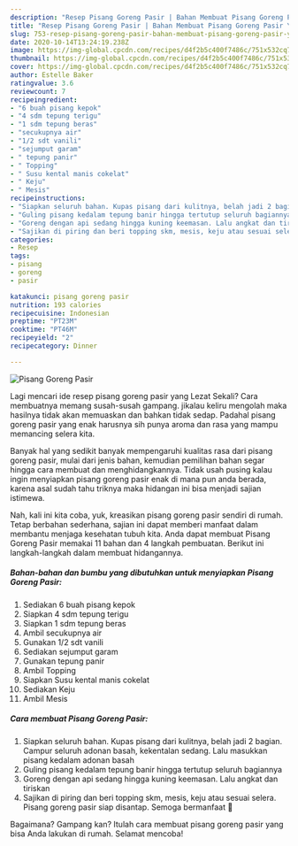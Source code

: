 ```yaml
---
description: "Resep Pisang Goreng Pasir | Bahan Membuat Pisang Goreng Pasir Yang Bisa Manjain Lidah"
title: "Resep Pisang Goreng Pasir | Bahan Membuat Pisang Goreng Pasir Yang Bisa Manjain Lidah"
slug: 753-resep-pisang-goreng-pasir-bahan-membuat-pisang-goreng-pasir-yang-bisa-manjain-lidah
date: 2020-10-14T13:24:19.238Z
image: https://img-global.cpcdn.com/recipes/d4f2b5c400f7486c/751x532cq70/pisang-goreng-pasir-foto-resep-utama.jpg
thumbnail: https://img-global.cpcdn.com/recipes/d4f2b5c400f7486c/751x532cq70/pisang-goreng-pasir-foto-resep-utama.jpg
cover: https://img-global.cpcdn.com/recipes/d4f2b5c400f7486c/751x532cq70/pisang-goreng-pasir-foto-resep-utama.jpg
author: Estelle Baker
ratingvalue: 3.6
reviewcount: 7
recipeingredient:
- "6 buah pisang kepok"
- "4 sdm tepung terigu"
- "1 sdm tepung beras"
- "secukupnya air"
- "1/2 sdt vanili"
- "sejumput garam"
- " tepung panir"
- " Topping"
- " Susu kental manis cokelat"
- " Keju"
- " Mesis"
recipeinstructions:
- "Siapkan seluruh bahan. Kupas pisang dari kulitnya, belah jadi 2 bagian. Campur seluruh adonan basah, kekentalan sedang. Lalu masukkan pisang kedalam adonan basah"
- "Guling pisang kedalam tepung banir hingga tertutup seluruh bagiannya"
- "Goreng dengan api sedang hingga kuning keemasan. Lalu angkat dan tiriskan"
- "Sajikan di piring dan beri topping skm, mesis, keju atau sesuai selera. Pisang goreng pasir siap disantap. Semoga bermanfaat 💚"
categories:
- Resep
tags:
- pisang
- goreng
- pasir

katakunci: pisang goreng pasir 
nutrition: 193 calories
recipecuisine: Indonesian
preptime: "PT23M"
cooktime: "PT46M"
recipeyield: "2"
recipecategory: Dinner

---
```



![Pisang Goreng Pasir](https://img-global.cpcdn.com/recipes/d4f2b5c400f7486c/751x532cq70/pisang-goreng-pasir-foto-resep-utama.jpg)

Lagi mencari ide resep pisang goreng pasir yang Lezat Sekali? Cara membuatnya memang susah-susah gampang. jikalau keliru mengolah maka hasilnya tidak akan memuaskan dan bahkan tidak sedap. Padahal pisang goreng pasir yang enak harusnya sih punya aroma dan rasa yang mampu memancing selera kita.



Banyak hal yang sedikit banyak mempengaruhi kualitas rasa dari pisang goreng pasir, mulai dari jenis bahan, kemudian pemilihan bahan segar hingga cara membuat dan menghidangkannya. Tidak usah pusing kalau ingin menyiapkan pisang goreng pasir enak di mana pun anda berada, karena asal sudah tahu triknya maka hidangan ini bisa menjadi sajian istimewa.


Nah, kali ini kita coba, yuk, kreasikan pisang goreng pasir sendiri di rumah. Tetap berbahan sederhana, sajian ini dapat memberi manfaat dalam membantu menjaga kesehatan tubuh kita. Anda dapat membuat Pisang Goreng Pasir memakai 11 bahan dan 4 langkah pembuatan. Berikut ini langkah-langkah dalam membuat hidangannya.

<!--inarticleads1-->

##### Bahan-bahan dan bumbu yang dibutuhkan untuk menyiapkan Pisang Goreng Pasir:

1. Sediakan 6 buah pisang kepok
1. Siapkan 4 sdm tepung terigu
1. Siapkan 1 sdm tepung beras
1. Ambil secukupnya air
1. Gunakan 1/2 sdt vanili
1. Sediakan sejumput garam
1. Gunakan  tepung panir
1. Ambil  Topping
1. Siapkan  Susu kental manis cokelat
1. Sediakan  Keju
1. Ambil  Mesis




<!--inarticleads2-->

##### Cara membuat Pisang Goreng Pasir:

1. Siapkan seluruh bahan. Kupas pisang dari kulitnya, belah jadi 2 bagian. Campur seluruh adonan basah, kekentalan sedang. Lalu masukkan pisang kedalam adonan basah
1. Guling pisang kedalam tepung banir hingga tertutup seluruh bagiannya
1. Goreng dengan api sedang hingga kuning keemasan. Lalu angkat dan tiriskan
1. Sajikan di piring dan beri topping skm, mesis, keju atau sesuai selera. Pisang goreng pasir siap disantap. Semoga bermanfaat 💚




Bagaimana? Gampang kan? Itulah cara membuat pisang goreng pasir yang bisa Anda lakukan di rumah. Selamat mencoba!
